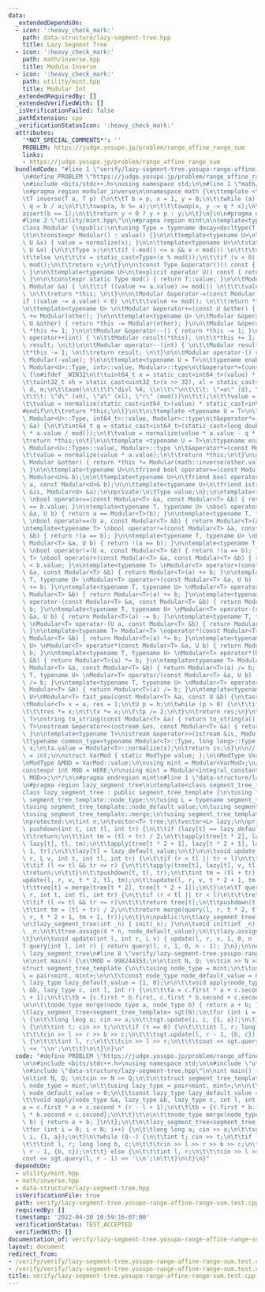 ```yaml
---
data:
  _extendedDependsOn:
  - icon: ':heavy_check_mark:'
    path: data-structure/lazy-segment-tree.hpp
    title: Lazy Segment Tree
  - icon: ':heavy_check_mark:'
    path: math/inverse.hpp
    title: Modulo Inverse
  - icon: ':heavy_check_mark:'
    path: utility/mint.hpp
    title: Modular Int
  _extendedRequiredBy: []
  _extendedVerifiedWith: []
  _isVerificationFailed: false
  _pathExtension: cpp
  _verificationStatusIcon: ':heavy_check_mark:'
  attributes:
    '*NOT_SPECIAL_COMMENTS*': ''
    PROBLEM: https://judge.yosupo.jp/problem/range_affine_range_sum
    links:
    - https://judge.yosupo.jp/problem/range_affine_range_sum
  bundledCode: "#line 1 \"verify/lazy-segment-tree.yosupo-range-affine-range-sum.test.cpp\"\
    \n#define PROBLEM \"https://judge.yosupo.jp/problem/range_affine_range_sum\"\n\
    \n#include <bits/stdc++.h>\nusing namespace std;\n\n#line 1 \"math/inverse.hpp\"\
    \n#pragma region modular_inverse\n\nnamespace math {\n\ttemplate <typename T>\n\
    \tT inverse(T a, T p) {\n\t\tT b = p, x = 1, y = 0;\n\t\twhile (a) {\n\t\t\tT\
    \ q = b / a;\n\t\t\tswap(a, b %= a);\n\t\t\tswap(x, y -= q * x);\n\t\t}\n\t\t\
    assert(b == 1);\n\t\treturn y < 0 ? y + p : y;\n\t}\n}\n\n#pragma endregion modular_inverse\n\
    #line 2 \"utility/mint.hpp\"\n\n#pragma region mint\n\ntemplate<typename T>\n\
    class Modular {\npublic:\n\tusing Type = typename decay<decltype(T::value)>::type;\n\
    \t\n\tconstexpr Modular() : value() {}\n\n\ttemplate<typename U>\n\tModular(const\
    \ U &x) { value = normalize(x); }\n\n\ttemplate<typename U>\n\tstatic Type normalize(const\
    \ U &x) {\n\t\tType v;\n\t\tif (-mod() <= x && x < mod()) \n\t\t\tv = static_cast<Type>(x);\n\
    \t\telse \n\t\t\tv = static_cast<Type>(x % mod());\n\t\tif (v < 0) \n\t\t\tv +=\
    \ mod();\n\t\treturn v;\n\t}\n\n\tconst Type &operator()() const { return value;\
    \ }\n\n\ttemplate<typename U>\n\texplicit operator U() const { return static_cast<U>(value);\
    \ }\n\n\tconstexpr static Type mod() { return T::value; }\n\n\tModular &operator+=(const\
    \ Modular &a) { \n\t\tif ((value += a.value) >= mod()) \n\t\t\tvalue -= mod();\
    \ \n\t\treturn *this; \n\t}\n\n\tModular &operator-=(const Modular &a) { \n\t\t\
    if ((value -= a.value) < 0) \n\t\t\tvalue += mod(); \n\t\treturn *this; \n\t}\n\
    \n\ttemplate<typename U> \n\tModular &operator+=(const U &other) { return *this\
    \ += Modular(other); }\n\n\ttemplate<typename U> \n\tModular &operator-=(const\
    \ U &other) { return *this -= Modular(other); }\n\n\tModular &operator++() { return\
    \ *this += 1; }\n\n\tModular &operator--() { return *this -= 1; }\n\n\tModular\
    \ operator++(int) { \n\t\tModular result(*this); \n\t\t*this += 1; \n\t\treturn\
    \ result; \n\t}\n\n\tModular operator--(int) { \n\t\tModular result(*this);\n\t\
    \t*this -= 1; \n\t\treturn result; \n\t}\n\n\tModular operator-() const { return\
    \ Modular(-value); }\n\n\ttemplate<typename U = T>\n\ttypename enable_if<is_same<typename\
    \ Modular<U>::Type, int>::value, Modular>::type\n\t&operator*=(const Modular &a)\
    \ {\n#ifdef _WIN32\n\t\tuint64_t x = static_cast<int64_t>(value) * static_cast<int64_t>(a.value);\n\
    \t\tuint32_t xh = static_cast<uint32_t>(x >> 32), xl = static_cast<uint32_t>(x),\
    \ d, m;\n\t\tasm(\n\t\t\t\"divl %4; \\n\\t\"\n\t\t\t: \"=a\" (d), \"=d\" (m)\n\
    \t\t\t: \"d\" (xh), \"a\" (xl), \"r\" (mod())\n\t\t);\n\t\tvalue = m;\n#else\n\
    \t\tvalue = normalize(static_cast<int64_t>(value) * static_cast<int64_t>(a.value));\n\
    #endif\n\t\treturn *this;\n\t}\n\t\n\ttemplate <typename U = T>\n\ttypename enable_if<is_same<typename\
    \ Modular<U>::Type, int64_t>::value, Modular>::type\n\t&operator*=(const Modular\
    \ &a) {\n\t\tint64_t q = static_cast<int64_t>(static_cast<long double>(value)\
    \ * a.value / mod());\n\t\tvalue = normalize(value * a.value - q * mod());\n\t\
    \treturn *this;\n\t}\n\n\ttemplate <typename U = T>\n\ttypename enable_if<!is_integral<typename\
    \ Modular<U>::Type>::value, Modular>::type \n\t&operator*=(const Modular &a) {\n\
    \t\tvalue = normalize(value * a.value);\n\t\treturn *this;\n\t}\n\n\tModular &operator/=(const\
    \ Modular &other) { return *this *= Modular(math::inverse(other.value, mod()));\
    \ }\n\n\ttemplate<typename U>\n\tfriend bool operator==(const Modular<U>& a, const\
    \ Modular<U>& b);\n\n\ttemplate<typename U>\n\tfriend bool operator<(const Modular<U>&\
    \ a, const Modular<U>& b);\n\n\ttemplate<typename U>\n\tfriend istream &operator>>(istream\
    \ &is, Modular<U> &a);\n\nprivate:\n\tType value;\n};\n\ntemplate<typename T>\
    \ \nbool operator==(const Modular<T> &a, const Modular<T> &b) { return a.value\
    \ == b.value; }\n\ntemplate<typename T, typename U> \nbool operator==(const Modular<T>\
    \ &a, U b) { return a == Modular<T>(b); }\n\ntemplate<typename T, typename U>\
    \ \nbool operator==(U a, const Modular<T> &b) { return Modular<T>(a) == b; }\n\
    \ntemplate<typename T> \nbool operator!=(const Modular<T> &a, const Modular<T>\
    \ &b) { return !(a == b); }\n\ntemplate<typename T, typename U> \nbool operator!=(const\
    \ Modular<T> &a, U b) { return !(a == b); }\n\ntemplate<typename T, typename U>\
    \ \nbool operator!=(U a, const Modular<T> &b) { return !(a == b); }\n\ntemplate<typename\
    \ T> \nbool operator<(const Modular<T> &a, const Modular<T> &b) { return a.value\
    \ < b.value; }\n\ntemplate<typename T> \nModular<T> operator+(const Modular<T>\
    \ &a, const Modular<T> &b) { return Modular<T>(a) += b; }\n\ntemplate<typename\
    \ T, typename U> \nModular<T> operator+(const Modular<T> &a, U b) { return Modular<T>(a)\
    \ += b; }\n\ntemplate<typename T, typename U> \nModular<T> operator+(U a, const\
    \ Modular<T> &b) { return Modular<T>(a) += b; }\n\ntemplate<typename T> \nModular<T>\
    \ operator-(const Modular<T> &a, const Modular<T> &b) { return Modular<T>(a) -=\
    \ b; }\n\ntemplate<typename T, typename U> \nModular<T> operator-(const Modular<T>\
    \ &a, U b) { return Modular<T>(a) -= b; }\n\ntemplate<typename T, typename U>\
    \ \nModular<T> operator-(U a, const Modular<T> &b) { return Modular<T>(a) -= b;\
    \ }\n\ntemplate<typename T> Modular<T> \noperator*(const Modular<T> &a, const\
    \ Modular<T> &b) { return Modular<T>(a) *= b; }\n\ntemplate<typename T, typename\
    \ U> \nModular<T> operator*(const Modular<T> &a, U b) { return Modular<T>(a) *=\
    \ b; }\n\ntemplate<typename T, typename U> \nModular<T> operator*(U a, const Modular<T>\
    \ &b) { return Modular<T>(a) *= b; }\n\ntemplate<typename T> Modular<T> \noperator/(const\
    \ Modular<T> &a, const Modular<T> &b) { return Modular<T>(a) /= b; }\n\ntemplate<typename\
    \ T, typename U> \nModular<T> operator/(const Modular<T> &a, U b) { return Modular<T>(a)\
    \ /= b; }\n\ntemplate<typename T, typename U> \nModular<T> operator/(U a, const\
    \ Modular<T> &b) { return Modular<T>(a) /= b; }\n\ntemplate<typename T, typename\
    \ U>\nModular<T> fast_pow(const Modular<T> &a, const U &b) {\n\tassert(b >= 0);\n\
    \tModular<T> x = a, res = 1;\n\tU p = b;\n\twhile (p > 0) {\n\t\tif (p & 1) \n\
    \t\t\tres *= x;\n\t\tx *= x;\n\t\tp /= 2;\n\t}\n\treturn res;\n}\n\ntemplate<typename\
    \ T>\nstring to_string(const Modular<T> &a) { return to_string(a()); }\n\ntemplate<typename\
    \ T>\nostream &operator<<(ostream &os, const Modular<T> &a) { return os << a();\
    \ }\n\ntemplate<typename T>\nistream &operator>>(istream &is, Modular<T> &a) {\n\
    \ttypename common_type<typename Modular<T>::Type, long long>::type x;\n\tis >>\
    \ x;\n\ta.value = Modular<T>::normalize(x);\n\treturn is;\n}\n\n// /*\nusing ModType\
    \ = int;\n\nstruct VarMod { static ModType value; };\n\nModType VarMod::value;\n\
    \nModType &MOD = VarMod::value;\n\nusing mint = Modular<VarMod>;\n// */\n\n/*\n\
    constexpr int MOD = HERE;\n\nusing mint = Modular<integral_constant<decay<decltype(MOD)>::type,\
    \ MOD>>;\n*/\n\n#pragma endregion mint\n#line 1 \"data-structure/lazy-segment-tree.hpp\"\
    \n#pragma region lazy_segment_tree\n\ntemplate<class segment_tree_template>\n\
    class lazy_segment_tree : public segment_tree_template {\n\tusing T = typename\
    \ segment_tree_template::node_type;\n\tusing L = typename segment_tree_template::lazy_type;\n\
    \tusing segment_tree_template::node_default_value;\n\tusing segment_tree_template::lazy_default_value;\n\
    \tusing segment_tree_template::merge;\n\tusing segment_tree_template::apply;\n\
    \nprotected:\n\tint n;\n\tvector<T> tree;\n\tvector<L> lazy;\n\nprivate:\n\tvoid\
    \ pushdown(int t, int tl, int tr) {\n\t\tif (lazy[t] == lazy_default_value)\n\t\
    \t\treturn;\n\t\tint tm = (tl + tr) / 2;\n\t\tapply(tree[t * 2], lazy[t * 2],\
    \ lazy[t], tl, tm);\n\t\tapply(tree[t * 2 + 1], lazy[t * 2 + 1], lazy[t], tm +\
    \ 1, tr);\n\t\tlazy[t] = lazy_default_value;\n\t}\n\n\tvoid update(int l, int\
    \ r, L v, int t, int tl, int tr) {\n\t\tif (r < tl || tr < l)\n\t\t\treturn;\n\
    \t\tif (l <= tl && tr <= r) {\n\t\t\tapply(tree[t], lazy[t], v, tl, tr);\n\t\t\
    \treturn;\n\t\t}\n\t\tpushdown(t, tl, tr);\n\t\tint tm = (tl + tr) / 2;\n\t\t\
    update(l, r, v, t * 2, tl, tm);\n\t\tupdate(l, r, v, t * 2 + 1, tm + 1, tr);\n\
    \t\ttree[t] = merge(tree[t * 2], tree[t * 2 + 1]);\n\t}\n\n\tT query(int l, int\
    \ r, int t, int tl, int tr) {\n\t\tif (r < tl || tr < l)\n\t\t\treturn node_default_value;\n\
    \t\tif (l <= tl && tr <= r)\n\t\t\treturn tree[t];\n\t\tpushdown(t, tl, tr);\n\
    \t\tint tm = (tl + tr) / 2;\n\t\treturn merge(query(l, r, t * 2, tl, tm), query(l,\
    \ r, t * 2 + 1, tm + 1, tr));\n\t}\n\npublic:\n\tlazy_segment_tree() = default;\n\
    \n\tlazy_segment_tree(int _n) { init(_n); }\n\n\tvoid init(int _n) {\n\t\tn =\
    \ _n;\n\t\ttree.assign(4 * n, node_default_value);\n\t\tlazy.assign(4 * n, lazy_default_value);\n\
    \t}\n\n\tvoid update(int l, int r, L v) { update(l, r, v, 1, 0, n - 1); }\n\n\t\
    T query(int l, int r) { return query(l, r, 1, 0, n - 1); }\n};\n\n#pragma endregion\
    \ lazy_segment_tree\n#line 8 \"verify/lazy-segment-tree.yosupo-range-affine-range-sum.test.cpp\"\
    \n\nint main() {\n\tMOD = 998244353;\n\n\tint N, Q; \n\tcin >> N >> Q;\n\t\n\t\
    struct segment_tree_template {\n\t\tusing node_type = mint;\n\t\tusing lazy_type\
    \ = pair<mint, mint>;\n\n\t\tconst node_type node_default_value = 0;\n\t\tconst\
    \ lazy_type lazy_default_value = {1, 0};\n\n\t\tvoid apply(node_type &a, lazy_type\
    \ &b, lazy_type c, int l, int r) {\n\t\t\ta = c.first * a + c.second * (r - l\
    \ + 1);\n\t\t\tb = {c.first * b.first, c.first * b.second + c.second};\n\t\t}\t\
    \n\n\t\tnode_type merge(node_type a, node_type b) { return a + b; }\n\t};\n\t\n\
    \tlazy_segment_tree<segment_tree_template> sgt(N);\n\tfor (int i = 0; i < N; i++)\
    \ {\n\t\tlong long a; cin >> a;\n\t\tsgt.update(i, i, {1, a});\n\t}\n\twhile (Q--)\
    \ {\n\t\tint t; cin >> t;\n\t\tif (t == 0) {\n\t\t\tint l, r; long long b, c;\n\
    \t\t\tcin >> l >> r >> b >> c;\n\t\t\tsgt.update(l, r - 1, {b, c});\n\t\t} else\
    \ {\n\t\t\tint l, r;\n\t\t\tcin >> l >> r;\n\t\t\tcout << sgt.query(l, r - 1)\
    \ << '\\n';\n\t\t}\n\t}\n}\n"
  code: "#define PROBLEM \"https://judge.yosupo.jp/problem/range_affine_range_sum\"\
    \n\n#include <bits/stdc++.h>\nusing namespace std;\n\n#include \"utility/mint.hpp\"\
    \n#include \"data-structure/lazy-segment-tree.hpp\"\n\nint main() {\n\tMOD = 998244353;\n\
    \n\tint N, Q; \n\tcin >> N >> Q;\n\t\n\tstruct segment_tree_template {\n\t\tusing\
    \ node_type = mint;\n\t\tusing lazy_type = pair<mint, mint>;\n\n\t\tconst node_type\
    \ node_default_value = 0;\n\t\tconst lazy_type lazy_default_value = {1, 0};\n\n\
    \t\tvoid apply(node_type &a, lazy_type &b, lazy_type c, int l, int r) {\n\t\t\t\
    a = c.first * a + c.second * (r - l + 1);\n\t\t\tb = {c.first * b.first, c.first\
    \ * b.second + c.second};\n\t\t}\t\n\n\t\tnode_type merge(node_type a, node_type\
    \ b) { return a + b; }\n\t};\n\t\n\tlazy_segment_tree<segment_tree_template> sgt(N);\n\
    \tfor (int i = 0; i < N; i++) {\n\t\tlong long a; cin >> a;\n\t\tsgt.update(i,\
    \ i, {1, a});\n\t}\n\twhile (Q--) {\n\t\tint t; cin >> t;\n\t\tif (t == 0) {\n\
    \t\t\tint l, r; long long b, c;\n\t\t\tcin >> l >> r >> b >> c;\n\t\t\tsgt.update(l,\
    \ r - 1, {b, c});\n\t\t} else {\n\t\t\tint l, r;\n\t\t\tcin >> l >> r;\n\t\t\t\
    cout << sgt.query(l, r - 1) << '\\n';\n\t\t}\n\t}\n}"
  dependsOn:
  - utility/mint.hpp
  - math/inverse.hpp
  - data-structure/lazy-segment-tree.hpp
  isVerificationFile: true
  path: verify/lazy-segment-tree.yosupo-range-affine-range-sum.test.cpp
  requiredBy: []
  timestamp: '2022-04-30 10:59:16-07:00'
  verificationStatus: TEST_ACCEPTED
  verifiedWith: []
documentation_of: verify/lazy-segment-tree.yosupo-range-affine-range-sum.test.cpp
layout: document
redirect_from:
- /verify/verify/lazy-segment-tree.yosupo-range-affine-range-sum.test.cpp
- /verify/verify/lazy-segment-tree.yosupo-range-affine-range-sum.test.cpp.html
title: verify/lazy-segment-tree.yosupo-range-affine-range-sum.test.cpp
---
```

